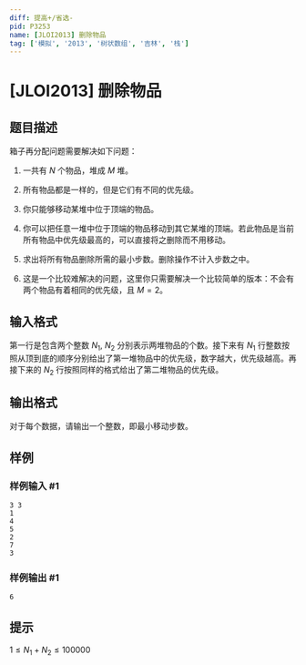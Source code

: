 ```yaml
---
diff: 提高+/省选-
pid: P3253
name: [JLOI2013] 删除物品
tag: ['模拟', '2013', '树状数组', '吉林', '栈']
---
```

# [JLOI2013] 删除物品
## 题目描述

箱子再分配问题需要解决如下问题：

1. 一共有 $N$ 个物品，堆成 $M$ 堆。

2. 所有物品都是一样的，但是它们有不同的优先级。

3. 你只能够移动某堆中位于顶端的物品。

4. 你可以把任意一堆中位于顶端的物品移动到其它某堆的顶端。若此物品是当前所有物品中优先级最高的，可以直接将之删除而不用移动。

5. 求出将所有物品删除所需的最小步数。删除操作不计入步数之中。

6. 这是一个比较难解决的问题，这里你只需要解决一个比较简单的版本：不会有两个物品有着相同的优先级，且 $M=2$。

## 输入格式

第一行是包含两个整数 $N_1$, $N_2$ 分别表示两堆物品的个数。接下来有 $N_1$ 行整数按照从顶到底的顺序分别给出了第一堆物品中的优先级，数字越大，优先级越高。再接下来的 $N_2$ 行按照同样的格式给出了第二堆物品的优先级。

## 输出格式

对于每个数据，请输出一个整数，即最小移动步数。

## 样例

### 样例输入 #1
```
3 3
1
4
5
2
7
3
```
### 样例输出 #1
```
6
```
## 提示

$1\leq N_1+N_2\leq 100000$

